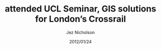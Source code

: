 ---
title: attended UCL Seminar, GIS solutions for London’s Crossrail
date: 2012/01/24
tags: [events, geo]
author: Jez Nicholson
---